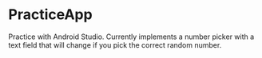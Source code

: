 # PracticeApp
Practice with Android Studio.
Currently implements a number picker with a text field that will change if you pick the correct random number.

